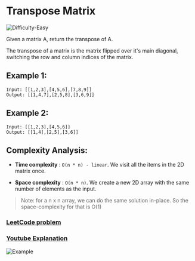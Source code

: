 # Transpose Matrix

![Difficulty-Easy](https://img.shields.io/badge/Difficulty-Easy-green)

Given a matrix A, return the transpose of A.

The transpose of a matrix is the matrix flipped over it's main diagonal, switching the row and column indices of the matrix.

## Example 1:

```
Input: [[1,2,3],[4,5,6],[7,8,9]]
Output: [[1,4,7],[2,5,8],[3,6,9]]
```

## Example 2:

```
Input: [[1,2,3],[4,5,6]]
Output: [[1,4],[2,5],[3,6]]
```

## Complexity Analysis:

- **Time complexity** : `O(n * n) - linear`. We visit all the items in the 2D matrix once.

- **Space complexity** : `O(n * n)`. We create a new 2D array with the same number of elements as the input.

> Note:  for a n x n array, we can do the same solution in-place. So the space-complexity for that is O(1)

### [LeetCode problem](https://leetcode.com/problems/transpose-matrix)
### [Youtube Explanation](https://www.youtube.com/watch?v=VDw9y6nX_ss)

![Example](https://assets.leetcode.com/uploads/2019/10/20/hint_transpose.png)